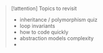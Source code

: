 

> [!attention] Topics to revisit
> - inheritance / polymorphism quiz
> - loop invariants
> - how to code quickly
> - abstraction models complexity
> - 
>   

